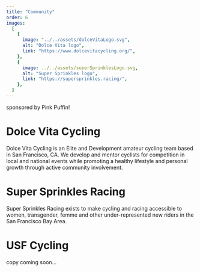 ```yaml
---
title: "Community"
order: 6
images:
  [
    {
      image: "../../assets/dolceVitaLogo.svg",
      alt: "Dolce Vita logo",
      link: "https://www.dolcevitacycling.org/",
    },
    {
      image: ../../assets/superSprinklesLogo.svg,
      alt: "Super Sprinkles logo",
      link: "https://supersprinkles.racing/",
    },
  ]
---
```


sponsored by Pink Puffin!

# Dolce Vita Cycling

Dolce Vita Cycling is an Elite and Development amateur cycling team based in San Francisco, CA. We develop and mentor cyclists for competition in local and national events while promoting a healthy lifestyle and personal growth through active community involvement.

# Super Sprinkles Racing

Super Sprinkles Racing exists to make cycling and racing accessible to women, transgender, femme and other under-represented new riders in the San Francisco Bay Area.

# USF Cycling

copy coming soon...
